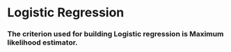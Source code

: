 # Logistic Regression 

### The criterion used for building Logistic regression is Maximum likelihood estimator. 
